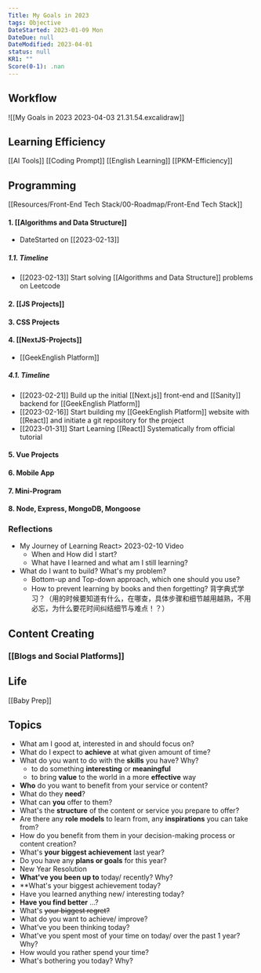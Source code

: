 ```yaml
---
Title: My Goals in 2023
tags: Objective
DateStarted: 2023-01-09 Mon
DateDue: null
DateModified: 2023-04-01
status: null
KR1: ""
Score(0-1): .nan
---
```


## Workflow

![[My Goals in 2023 2023-04-03 21.31.54.excalidraw]]

## Learning Efficiency

[[AI Tools]]
[[Coding Prompt]]
[[English Learning]]
[[PKM-Efficiency]]

## Programming

[[Resources/Front-End Tech Stack/00-Roadmap/Front-End Tech Stack]]

#### 1. [[Algorithms and Data Structure]]

- DateStarted on [[2023-02-13]]

##### 1.1. Timeline

- [[2023-02-13]] Start solving [[Algorithms and Data Structure]] problems on Leetcode

#### 2. [[JS Projects]]

#### 3. CSS Projects

#### 4. [[NextJS-Projects]]

- [[GeekEnglish Platform]]

##### 4.1. Timeline

- [[2023-02-21]] Build up the initial [[Next.js]] front-end and [[Sanity]] backend for [[GeekEnglish Platform]]
- [[2023-02-16]] Start building my [[GeekEnglish Platform]] website with [[React]] and initiate a git repository for the project
- [[2023-01-31]] Start Learning [[React]] Systematically from official tutorial

#### 5. Vue Projects

#### 6. Mobile App

#### 7. Mini-Program

#### 8. Node, Express, MongoDB, Mongoose

### Reflections

- My Journey of Learning React> 2023-02-10 Video
  - When and How did I start?
  - What have I learned and what am I still learning?
- What do I want to build? What's my problem?
  - Bottom-up and Top-down approach, which one should you use?
  - How to prevent learning by books and then forgetting? 背字典式学习？（用的时候要知道有什么，在哪查，具体步骤和细节越用越熟，不用必忘，为什么要花时间纠结细节与难点！？）

## Content Creating

### [[Blogs and Social Platforms]]

## Life

[[Baby Prep]]

## Topics

- What am I good at, interested in and should focus on?
- What do I expect to **achieve** at what given amount of time?
- What do you want to do with the **skills** you have? Why?
  - to do something **interesting** or **meaningful**
  - to bring **value** to the world in a more **effective** way
- **Who** do you want to benefit from your service or content?
- What do they **need**?
- What can **you** offer to them?
- What's the **structure** of the content or service you prepare to offer?
- Are there any **role models** to learn from, any **inspirations** you can take from?
- How do you benefit from them in your decision-making process or content creation?
- What's **your biggest achievement** last year?
- Do you have any **plans or goals** for this year?
- New Year Resolution
- **What've you been up to** today/ recently? Why?
- \*\*What's your biggest achievement today?
- Have you learned anything new/ interesting today?
- **Have you find better** ...?
- What's ~~your biggest regret?~~
- What do you want to achieve/ improve?
- What've you been thinking today?
- What've you spent most of your time on today/ over the past 1 year? Why?
- How would you rather spend your time?
- What's bothering you today? Why?

